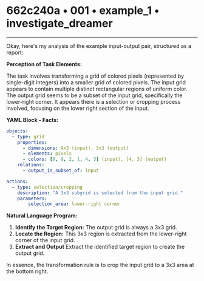 # 662c240a • 001 • example_1 • investigate_dreamer

---
Okay, here's my analysis of the example input-output pair, structured as a report:

**Perception of Task Elements:**

The task involves transforming a grid of colored pixels (represented by single-digit integers) into a smaller grid of colored pixels. The input grid appears to contain multiple distinct rectangular regions of uniform color.  The output grid seems to be a subset of the input grid, specifically the lower-right corner. It appears there is a selection or cropping process involved, focusing on the lower right section of the input.

**YAML Block - Facts:**



```yaml
objects:
  - type: grid
    properties:
      - dimensions: 9x3 (input), 3x3 (output)
      - elements: pixels
      - colors: [8, 9, 2, 1, 4, 3] (input), [4, 3] (output)
    relations:
      - output_is_subset_of: input

actions:
  - type: selection/cropping
    description: "A 3x3 subgrid is selected from the input grid."
    parameters:
        selection_area: lower-right corner
```



**Natural Language Program:**

1.  **Identify the Target Region:** The output grid is always a 3x3 grid.
2.  **Locate the Region:** This 3x3 region is extracted from the lower-right corner of the input grid.
3. **Extract and Output** Extract the identified target region to create the output grid.

In essence, the transformation rule is to crop the input grid to a 3x3 area at the bottom right.


